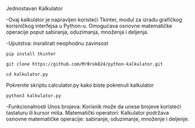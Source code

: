 Jednostavan Kalkulator
  
-Ovaj kalkulator je napravljen koristeći Tkinter, modul za izradu grafičkog korisničkog interfejsa u Python-u. Omogućava osnovne matematičke operacije poput sabiranja, oduzimanja, množenja i deljenja.

-Uputstva:
insralirati neophodnu zavinsost 

```
pip install tkinter
```
```
git clone https://github.com/MrBrok824/python-kalkulator.git
```
```
cd kalkulator.py
```
Pokrenite skriptu calculator.py kako biste pokrenuli kalkulator

```
python3 kalkulator.py
```

-Funkcionalnosti
Unos brojeva: Korisnik može da unese brojeve koristeći tastaturu ili kursor miša.
Matematički operatori: Kalkulator podržava osnovne matematičke operacije: sabiranje, oduzimanje, množenje i deljenje.
